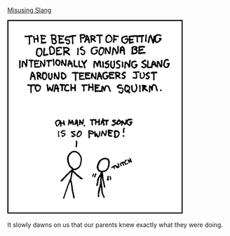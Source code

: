 [Misusing Slang](https://xkcd.com/166)

![Misusing Slang](./random_comic.png)

It slowly dawns on us that our parents knew exactly what they were doing.


